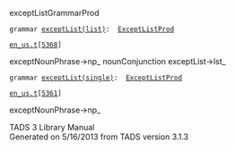 <span class="title">exceptList</span><span class="type">GrammarProd</span>

`grammar `<span class="classExtLink">[`exceptList(list)`](../object/exceptList(list).html)</span>` :   `[`ExceptListProd`](../object/ExceptListProd.html)

[`en_us.t`](../file/en_us.t.html)`[`[`5368`](../source/en_us.t.html#5368)`]`

<div class="gramrule">

exceptNounPhrase-\>np\_ nounConjunction exceptList-\>lst\_  

</div>

`grammar `<span class="classExtLink">[`exceptList(single)`](../object/exceptList(single).html)</span>` :   `[`ExceptListProd`](../object/ExceptListProd.html)

[`en_us.t`](../file/en_us.t.html)`[`[`5361`](../source/en_us.t.html#5361)`]`

<div class="gramrule">

exceptNounPhrase-\>np\_

</div>

<div class="ftr">

TADS 3 Library Manual  
Generated on 5/16/2013 from TADS version 3.1.3

</div>

